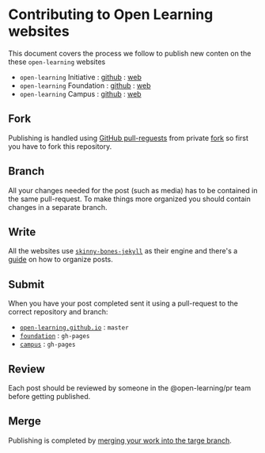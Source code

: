 # Contributing to Open Learning websites

This document covers the process we follow to publish new conten on the these `open-learning` websites

- `open-learning` Initiative : [github](https://github.com/open-learninge/open-learning.github.io/) : [web](http://open-learninge.org/)
- `open-learning` Foundation : [github](https://github.com/open-learninge/foundation/) : [web](http://open-learninge.org/foundation/)
- `open-learning` Campus : [github](https://github.com/open-learninge/campus/) : [web](http://open-learninge.org/campus/)

## Fork

Publishing is handled using [GitHub pull-reguests](https://help.github.com/articles/using-pull-requests/) from private [fork](https://help.github.com/articles/fork-a-repo/) so first you have to fork this repository.

## Branch

All your changes needed for the post (such as media) has to be contained in the same pull-request. To make things more organized you should contain changes in a separate branch.

## Write

All the websites use [`skinny-bones-jekyll`](https://github.com/mmistakes/skinny-bones-jekyll/) as their engine and there's a [guide](http://mmistakes.github.io/skinny-bones-jekyll/getting-started/#posts) on how to organize posts.

## Submit

When you have your post completed sent it using a pull-request to the correct repository and branch:

- [`open-learning.github.io`](https://github.com/open-learning/open-learning.github.io/) : `master`
- [`foundation`](https://github.com/open-learning/foundation/) : `gh-pages`
- [`campus`](https://github.com/open-learning/campus/) : `gh-pages`

## Review

Each post should be reviewed by someone in the @open-learning/pr team before getting published.

## Merge

Publishing is completed by [merging your work into the targe branch](https://help.github.com/articles/merging-branches/).
